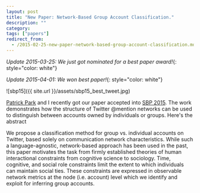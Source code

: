 ```yaml
---
layout: post
title: "New Paper: Network-Based Group Account Classification."
description: ""
category:
tags: ["papers"]
redirect_from:
  - /2015-02-25-new-paper-network-based-group-account-classification.md
---
```



*Update 2015-03-25: We just got nominated for a best paper award!*{: style="color: white"}

*Update 2015-04-01: We won best paper!*{: style="color: white"}

![sbp15]({{ site.url }}/assets/sbp15_best_tweet.jpg)

[Patrick Park](https://twitter.com/shishong) and I recently got our paper accepted into [SBP 2015](http://sbp-conference.org/). The work demonstrates how the structure of Twitter @mention networks can be used to distinguish between accounts owned by individuals or groups. Here's the abstract

We propose a classification method for group vs. individual accounts on Twitter, based solely on communication network characteristics. While such a language-agnostic, network-based approach has been used in the past, this paper motivates the task from firmly established theories of human interactional constraints from cognitive science to sociology. Time, cognitive, and social role constraints limit the extent to which individuals can maintain social ties. These constraints are expressed in observable network metrics at the node (i.e. account) level which we identify and exploit for inferring group accounts.
